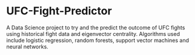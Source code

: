 # UFC-Fight-Predictor
A Data Science project to try and the predict the outcome of UFC fights using historical fight data and eigenvector centrality. Algorithms used include logistic regression, random forests, support vector machines and neural networks.    
